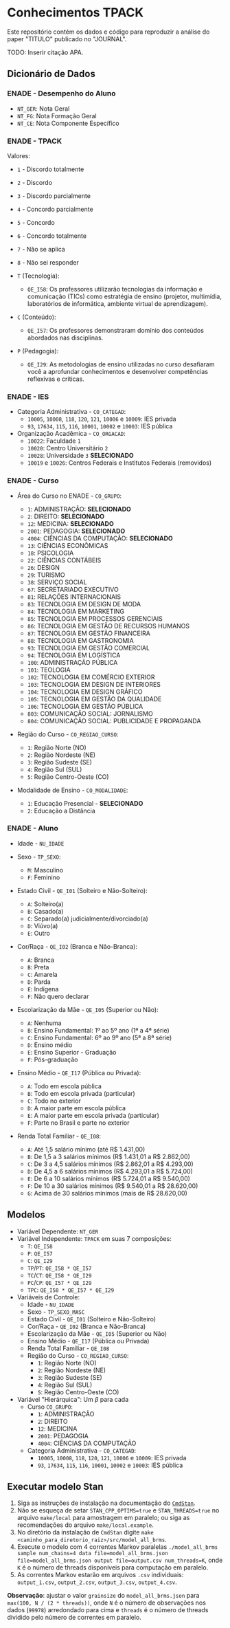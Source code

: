 # Conhecimentos TPACK

Este repositório contém os dados e código para reproduzir a análise
do paper "TITULO" publicado no "JOURNAL".

TODO: Inserir citação APA.

## Dicionário de Dados

### ENADE - Desempenho do Aluno

- `NT_GER`: Nota Geral
- `NT_FG`: Nota Formação Geral
- `NT_CE`: Nota Componente Específico

### ENADE - TPACK

Valores:

- `1` - Discordo totalmente
- `2` - Discordo
- `3` - Discordo parcialmente
- `4` - Concordo parcialmente
- `5` - Concordo
- `6` - Concordo totalmente
- `7` - Não se aplica
- `8` - Não sei responder

- `T` (Tecnologia):
  - `QE_I58`: Os professores utilizarão tecnologias da informação e
              comunicação (TICs) como estratégia de ensino
              (projetor, multimídia, laboratórios de informática,
               ambiente virtual de aprendizagem).
- `C` (Conteúdo):
  - `QE_I57`: Os professores demonstraram domínio dos conteúdos abordados nas disciplinas.
- `P` (Pedagogia):
  - `QE_I29`: As metodologias de ensino utilizadas no curso desafiaram você a
              aprofundar conhecimentos e desenvolver competências reflexivas e críticas.

### ENADE - IES

- Categoria Administrativa - `CO_CATEGAD`:
  - `10005`, `10008`, `118`, `120`, `121`, `10006` e `10009`: IES privada
  - `93`, `17634`, `115`, `116`, `10001`, `10002` e `10003`: IES pública
- Organização Acadêmica - `CO_ORGACAD`:
  - `10022`: Faculdade `1`
  - `10020`: Centro Universitário `2`
  - `10028`: Universidade `3` **SELECIONADO**
  - `10019` e `10026`: Centros Federais e Institutos Federais (removidos)

### ENADE - Curso

- Área do Curso no ENADE - `CO_GRUPO`:
  - `1`: ADMINISTRAÇÃO: **SELECIONADO**
  - `2`: DIREITO: **SELECIONADO**
  - `12`: MEDICINA: **SELECIONADO**
  - `2001`: PEDAGOGIA: **SELECIONADO**
  - `4004`: CIÊNCIAS DA COMPUTAÇÃO: **SELECIONADO**
  - `13`: CIÊNCIAS ECONÔMICAS
  - `18`: PSICOLOGIA
  - `22`: CIÊNCIAS CONTÁBEIS
  - `26`: DESIGN
  - `29`: TURISMO
  - `38`: SERVIÇO SOCIAL
  - `67`: SECRETARIADO EXECUTIVO
  - `81`: RELAÇÕES INTERNACIONAIS
  - `83`: TECNOLOGIA EM DESIGN DE MODA
  - `84`: TECNOLOGIA EM MARKETING
  - `85`: TECNOLOGIA EM PROCESSOS GERENCIAIS
  - `86`: TECNOLOGIA EM GESTÃO DE RECURSOS HUMANOS
  - `87`: TECNOLOGIA EM GESTÃO FINANCEIRA
  - `88`: TECNOLOGIA EM GASTRONOMIA
  - `93`: TECNOLOGIA EM GESTÃO COMERCIAL
  - `94`: TECNOLOGIA EM LOGÍSTICA
  - `100`: ADMINISTRAÇÃO PÚBLICA
  - `101`: TEOLOGIA
  - `102`: TECNOLOGIA EM COMÉRCIO EXTERIOR
  - `103`: TECNOLOGIA EM DESIGN DE INTERIORES
  - `104`: TECNOLOGIA EM DESIGN GRÁFICO
  - `105`: TECNOLOGIA EM GESTÃO DA QUALIDADE
  - `106`: TECNOLOGIA EM GESTÃO PÚBLICA
  - `803`: COMUNICAÇÃO SOCIAL: JORNALISMO
  - `804`: COMUNICAÇÃO SOCIAL: PUBLICIDADE E PROPAGANDA

- Região do Curso - `CO_REGIAO_CURSO`:
  - `1`: Região Norte (NO)
  - `2`: Região Nordeste (NE)
  - `3`: Região Sudeste (SE)
  - `4`: Região Sul (SUL)
  - `5`: Região Centro-Oeste (CO)

- Modalidade de Ensino - `CO_MODALIDADE`:
  - `1`: Educação Presencial - **SELECIONADO**
  - `2`: Educação a Distância

### ENADE - Aluno

- Idade - `NU_IDADE`
- Sexo -  `TP_SEXO`:
  - `M`: Masculino
  - `F`: Feminino

- Estado Civil - `QE_I01` (Solteiro e Não-Solteiro):
  - `A`: Solteiro(a)
  - `B`: Casado(a)
  - `C`: Separado(a) judicialmente/divorciado(a)
  - `D`: Viúvo(a)
  - `E`: Outro

- Cor/Raça - `QE_I02` (Branca e Não-Branca):
  - `A`: Branca
  - `B`: Preta
  - `C`: Amarela
  - `D`: Parda
  - `E`: Indígena
  - `F`: Não quero declarar
- Escolarização da Mãe - `QE_I05` (Superior ou Não):
  - `A`: Nenhuma
  - `B`: Ensino Fundamental: 1º ao 5º ano (1ª a 4ª série)
  - `C`: Ensino Fundamental: 6º ao 9º ano (5ª a 8ª série)
  - `D`: Ensino médio
  - `E`: Ensino Superior - Graduação
  - `F`: Pós-graduação
- Ensino Médio - `QE_I17` (Pública ou Privada):
  - `A`: Todo em escola pública
  - `B`: Todo em escola privada (particular)
  - `C`: Todo no exterior
  - `D`: A maior parte em escola pública
  - `E`: A maior parte em escola privada (particular)
  - `F`: Parte no Brasil e parte no exterior
- Renda Total Familiar - `QE_I08`:
  - `A`: Até 1,5 salário mínimo (até R$ 1.431,00)
  - `B`: De 1,5 a 3 salários mínimos (R$ 1.431,01 a R$ 2.862,00)
  - `C`: De 3 a 4,5 salários mínimos (R$ 2.862,01 a R$ 4.293,00)
  - `D`: De 4,5 a 6 salários mínimos (R$ 4.293,01 a R$ 5.724,00)
  - `E`: De 6 a 10 salários mínimos (R$ 5.724,01 a R$ 9.540,00)
  - `F`: De 10 a 30 salários mínimos (R$ 9.540,01 a R$ 28.620,00)
  - `G`: Acima de 30 salários mínimos (mais de R$ 28.620,00)

## Modelos

- Variável Dependente: `NT_GER`
- Variável Independente: `TPACK` em suas 7 composições:
  - `T`: `QE_I58`
  - `P`: `QE_I57`
  - `C`: `QE_I29`
  - `TP`/`PT`: `QE_I58 * QE_I57`
  - `TC`/`CT`: `QE_I58 * QE_I29`
  - `PC`/`CP`: `QE_I57 * QE_I29`
  - `TPC`: `QE_I58 * QE_I57 * QE_I29`
- Variáveis de Controle:
  - Idade - `NU_IDADE`
  - Sexo -  `TP_SEXO_MASC`
  - Estado Civil - `QE_I01` (Solteiro e Não-Solteiro)
  - Cor/Raça - `QE_I02` (Branca e Não-Branca)
  - Escolarização da Mãe - `QE_I05` (Superior ou Não)
  - Ensino Médio - `QE_I17` (Pública ou Privada)
  - Renda Total Familiar - `QE_I08`
  - Região do Curso - `CO_REGIAO_CURSO`:
    - `1`: Região Norte (NO)
    - `2`: Região Nordeste (NE)
    - `3`: Região Sudeste (SE)
    - `4`: Região Sul (SUL)
    - `5`: Região Centro-Oeste (CO)
- Variável "Hierárquica": Um $\beta$ para cada
  - Curso `CO_GRUPO`:
    - `1`: ADMINISTRAÇÃO
    - `2`: DIREITO
    - `12`: MEDICINA
    - `2001`: PEDAGOGIA
    - `4004`: CIÊNCIAS DA COMPUTAÇÃO
  - Categoria Administrativa - `CO_CATEGAD`:
    - `10005`, `10008`, `118`, `120`, `121`, `10006` e `10009`: IES privada
    - `93`, `17634`, `115`, `116`, `10001`, `10002` e `10003`: IES pública
    
## Executar modelo Stan

1. Siga as instruções de instalação na documentação do [`CmdStan`](https://mc-stan.org/docs/cmdstan-guide/cmdstan-installation.html).
  1. Não se esqueça de setar `STAN_CPP_OPTIMS=true` e `STAN_THREADS=true` no arquivo `make/local` para amostragem em paralelo; ou siga as recomendações do arquivo `make/local.example`.
1. No diretório da instalação de `CmdStan` digite `make <caminho_para_diretorio_raiz>/src/model_all_brms`.
1. Execute o modelo com 4 correntes Markov paralelas `./model_all_brms sample num_chains=4 data file=model_all_brms.json file=model_all_brms.json output file=output.csv num_threads=K`, onde `K` é o número de threads disponíveis para computação em paralelo.
1. As correntes Markov estarão em arquivos `.csv` individuais: `output_1.csv`, `output_2.csv`, `output_3.csv`, `output_4.csv`.

**Observação**: ajustar o valor `grainsize` do `model_all_brms.json` para `max(100, N / (2 * threads))`, onde `N` é o  número de observações nos dados (`99978`) arredondado para cima e `threads` é o  número de threads dividido pelo número de correntes em paralelo.
